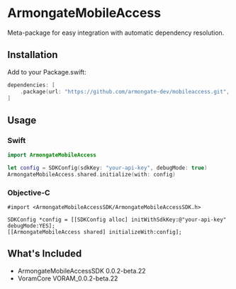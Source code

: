 # ArmongateMobileAccess

Meta-package for easy integration with automatic dependency resolution.

## Installation

Add to your Package.swift:
```swift
dependencies: [
    .package(url: "https://github.com/armongate-dev/mobileaccess.git", exact: "0.0.2-beta.22")
]
```

## Usage

### Swift
```swift
import ArmongateMobileAccess

let config = SDKConfig(sdkKey: "your-api-key", debugMode: true)
ArmongateMobileAccess.shared.initialize(with: config)
```

### Objective-C
```objc
#import <ArmongateMobileAccessSDK/ArmongateMobileAccessSDK.h>

SDKConfig *config = [[SDKConfig alloc] initWithSdkKey:@"your-api-key" debugMode:YES];
[[ArmongateMobileAccess shared] initializeWith:config];
```

## What's Included
- ArmongateMobileAccessSDK 0.0.2-beta.22
- VoramCore VORAM_0.0.2-beta.22
